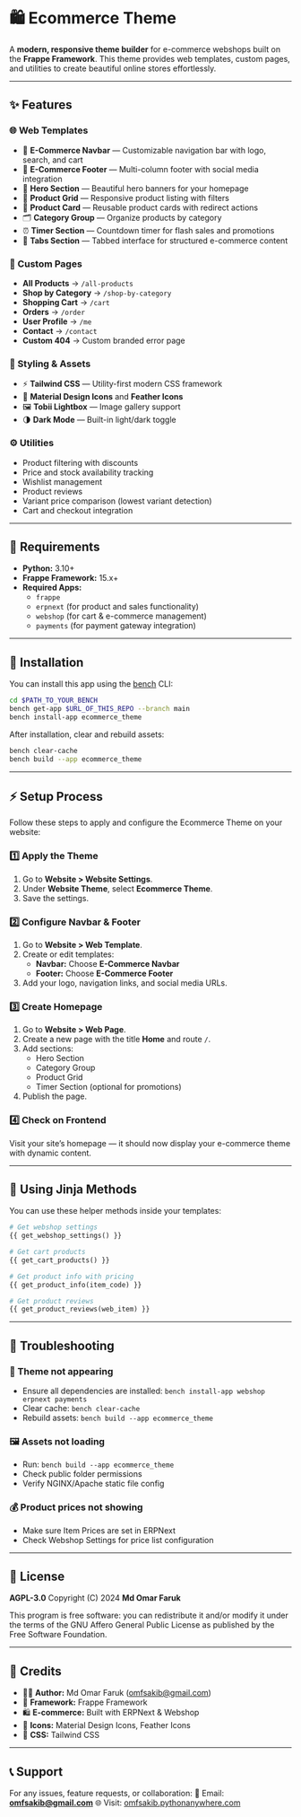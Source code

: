 # 🛍️ Ecommerce Theme

A **modern, responsive theme builder** for e-commerce webshops built on the **Frappe Framework**.
This theme provides web templates, custom pages, and utilities to create beautiful online stores effortlessly.

---

## ✨ Features

### 🌐 Web Templates
- 🧭 **E-Commerce Navbar** — Customizable navigation bar with logo, search, and cart
- 🦶 **E-Commerce Footer** — Multi-column footer with social media integration
- 🦸 **Hero Section** — Beautiful hero banners for your homepage
- 🛒 **Product Grid** — Responsive product listing with filters
- 🧩 **Product Card** — Reusable product cards with redirect actions
- 🗂️ **Category Group** — Organize products by category
- ⏰ **Timer Section** — Countdown timer for flash sales and promotions
- 🧱 **Tabs Section** — Tabbed interface for structured e-commerce content

### 🧭 Custom Pages
- **All Products** → `/all-products`
- **Shop by Category** → `/shop-by-category`
- **Shopping Cart** → `/cart`
- **Orders** → `/order`
- **User Profile** → `/me`
- **Contact** → `/contact`
- **Custom 404** → Custom branded error page

### 🎨 Styling & Assets
- ⚡ **Tailwind CSS** — Utility-first modern CSS framework
- 🧠 **Material Design Icons** and **Feather Icons**
- 🖼️ **Tobii Lightbox** — Image gallery support
- 🌗 **Dark Mode** — Built-in light/dark toggle

### ⚙️ Utilities
- Product filtering with discounts
- Price and stock availability tracking
- Wishlist management
- Product reviews
- Variant price comparison (lowest variant detection)
- Cart and checkout integration

---

## 🧩 Requirements
- **Python:** 3.10+
- **Frappe Framework:** 15.x+
- **Required Apps:**
  - `frappe`
  - `erpnext` (for product and sales functionality)
  - `webshop` (for cart & e-commerce management)
  - `payments` (for payment gateway integration)

---

## 🚀 Installation

You can install this app using the [bench](https://github.com/frappe/bench) CLI:

```bash
cd $PATH_TO_YOUR_BENCH
bench get-app $URL_OF_THIS_REPO --branch main
bench install-app ecommerce_theme
```

After installation, clear and rebuild assets:

```bash
bench clear-cache
bench build --app ecommerce_theme
```

---

## ⚡ Setup Process

Follow these steps to apply and configure the Ecommerce Theme on your website:

### 1️⃣ Apply the Theme
1. Go to **Website > Website Settings**.
2. Under **Website Theme**, select **Ecommerce Theme**.
3. Save the settings.

### 2️⃣ Configure Navbar & Footer
1. Go to **Website > Web Template**.
2. Create or edit templates:
   - **Navbar:** Choose **E-Commerce Navbar**
   - **Footer:** Choose **E-Commerce Footer**
3. Add your logo, navigation links, and social media URLs.

### 3️⃣ Create Homepage
1. Go to **Website > Web Page**.
2. Create a new page with the title **Home** and route `/`.
3. Add sections:
   - Hero Section
   - Category Group
   - Product Grid
   - Timer Section (optional for promotions)
4. Publish the page.

### 4️⃣ Check on Frontend
Visit your site’s homepage — it should now display your e-commerce theme with dynamic content.

---

## 🧠 Using Jinja Methods

You can use these helper methods inside your templates:

```python
# Get webshop settings
{{ get_webshop_settings() }}

# Get cart products
{{ get_cart_products() }}

# Get product info with pricing
{{ get_product_info(item_code) }}

# Get product reviews
{{ get_product_reviews(web_item) }}
```

---

## 🧰 Troubleshooting

### 🎨 Theme not appearing
- Ensure all dependencies are installed:
  `bench install-app webshop erpnext payments`
- Clear cache:
  `bench clear-cache`
- Rebuild assets:
  `bench build --app ecommerce_theme`

### 🖼️ Assets not loading
- Run: `bench build --app ecommerce_theme`
- Check public folder permissions
- Verify NGINX/Apache static file config

### 💰 Product prices not showing
- Make sure Item Prices are set in ERPNext
- Check Webshop Settings for price list configuration

---

## 📜 License
**AGPL-3.0**
Copyright (C) 2024 **Md Omar Faruk**

This program is free software: you can redistribute it and/or modify it under the terms of the GNU Affero General Public License as published by the Free Software Foundation.

---

## 💎 Credits
- 👨‍💻 **Author:** Md Omar Faruk (omfsakib@gmail.com)
- 🧱 **Framework:** Frappe Framework
- 🛍️ **E-commerce:** Built with ERPNext & Webshop
- 🧩 **Icons:** Material Design Icons, Feather Icons
- 🎨 **CSS:** Tailwind CSS

---

## 📞 Support
For any issues, feature requests, or collaboration:
📧 Email: **omfsakib@gmail.com**
🌐 Visit: [omfsakib.pythonanywhere.com](https://omfsakib.pythonanywhere.com)
